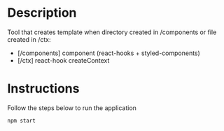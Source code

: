 # Description
Tool that creates template when directory created in /components or file created in /ctx:
- [/components] component (react-hooks + styled-components)
- [/ctx] react-hook createContext

# Instructions
Follow the steps below to run the application

```bash
npm start
```